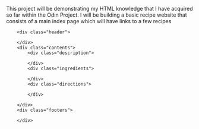 This project will be demonstrating my HTML knowledge that I have acquired so far within the Odin Project.
I will be building a basic recipe website that consists of a main index page which will have links to a few recipes


        <div class="header">

        </div>
        <div class="contents">
            <div class="description">

            </div>
            <div class="ingredients">
                
            </div>
            <div class="directions">
                
            </div>
            
        </div>
        <div class="footers">
            
        </div>